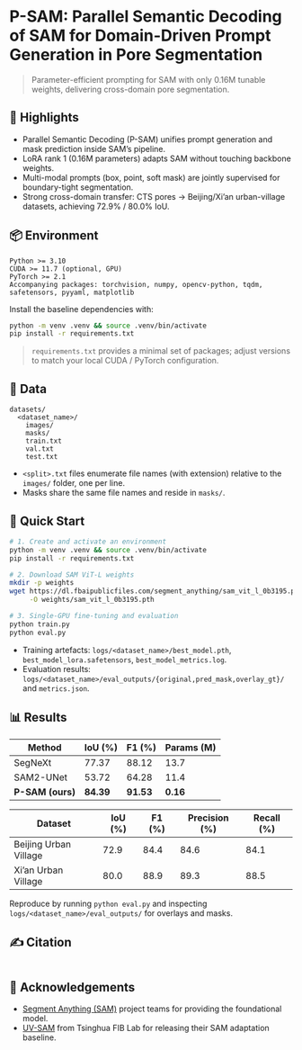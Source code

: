 # P-SAM: Parallel Semantic Decoding of SAM for Domain-Driven Prompt Generation in Pore Segmentation
> Parameter-efficient prompting for SAM with only 0.16M tunable weights, delivering cross-domain pore segmentation.


## 🔹 Highlights
- Parallel Semantic Decoding (P-SAM) unifies prompt generation and mask prediction inside SAM’s pipeline.
- LoRA rank 1 (0.16M parameters) adapts SAM without touching backbone weights.
- Multi-modal prompts (box, point, soft mask) are jointly supervised for boundary-tight segmentation.
- Strong cross-domain transfer: CTS pores → Beijing/Xi’an urban-village datasets, achieving 72.9% / 80.0% IoU.

## 📦 Environment
```text
Python >= 3.10
CUDA >= 11.7 (optional, GPU)
PyTorch >= 2.1
Accompanying packages: torchvision, numpy, opencv-python, tqdm, safetensors, pyyaml, matplotlib
```
Install the baseline dependencies with:
```bash
python -m venv .venv && source .venv/bin/activate
pip install -r requirements.txt
```
> `requirements.txt` provides a minimal set of packages; adjust versions to match your local CUDA / PyTorch configuration.

## 📂 Data
```
datasets/
  <dataset_name>/
    images/
    masks/
    train.txt
    val.txt
    test.txt
```
- `<split>.txt` files enumerate file names (with extension) relative to the `images/` folder, one per line.
- Masks share the same file names and reside in `masks/`.

## 🚀 Quick Start
```bash
# 1. Create and activate an environment
python -m venv .venv && source .venv/bin/activate
pip install -r requirements.txt

# 2. Download SAM ViT-L weights
mkdir -p weights
wget https://dl.fbaipublicfiles.com/segment_anything/sam_vit_l_0b3195.pth \
     -O weights/sam_vit_l_0b3195.pth

# 3. Single-GPU fine-tuning and evaluation
python train.py
python eval.py
```
- Training artefacts: `logs/<dataset_name>/best_model.pth`, `best_model_lora.safetensors`, `best_model_metrics.log`.
- Evaluation results: `logs/<dataset_name>/eval_outputs/{original,pred_mask,overlay_gt}/` and `metrics.json`.

## 📊 Results
| Method | IoU (%) | F1 (%) | Params (M) |
| --- | --- | --- | --- |
| SegNeXt | 77.37 | 88.12 | 13.7 |
| SAM2-UNet | 53.72 | 64.28 | 11.4 |
| **P-SAM (ours)** | **84.39** | **91.53** | **0.16** |

| Dataset | IoU (%) | F1 (%) | Precision (%) | Recall (%) |
| --- | --- | --- | --- | --- |
| Beijing Urban Village | 72.9 | 84.4 | 84.6 | 84.1 |
| Xi’an Urban Village | 80.0 | 88.9 | 89.3 | 88.5 |

Reproduce by running `python eval.py` and inspecting `logs/<dataset_name>/eval_outputs/` for overlays and masks.

## ✍️ Citation
```bibtex

```

## 🙏 Acknowledgements
- [Segment Anything (SAM)](https://github.com/facebookresearch/segment-anything) project teams for providing the foundational model.
- [UV-SAM](https://github.com/tsinghua-fib-lab/UV-SAM) from Tsinghua FIB Lab for releasing their SAM adaptation baseline.

